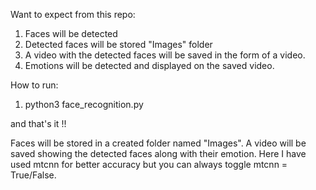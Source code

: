 Want to expect from this repo:

1. Faces will be detected
2. Detected faces will be stored "Images" folder
3. A video with the detected faces will be saved in the form of a video.
4. Emotions will be detected and displayed on the saved video.


How to run: 

1. python3 face_recognition.py

and that's it !!

Faces will be stored in a created folder named "Images". A video will be saved showing the detected faces along with their emotion.
Here I have used mtcnn for better accuracy but you can always toggle mtcnn = True/False.






